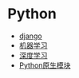 # Python
 - [django](django/note.md)
 - [机器学习](https://github.com/ahangchen/GoogleML)
 - [深度学习](https://github.com/ahangchen/GDLnotes)
 - [Python原生模块](raw.md)
